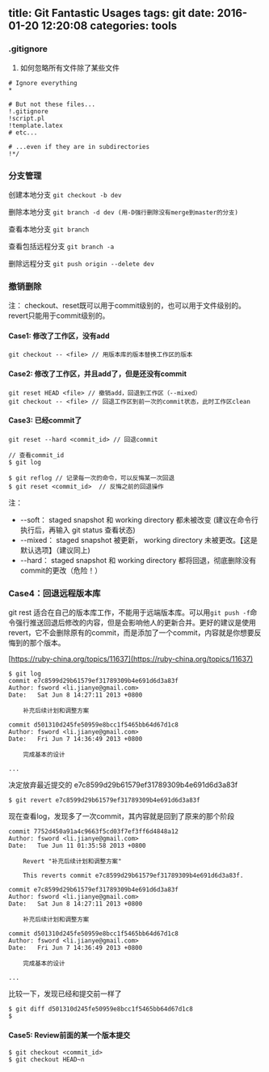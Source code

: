 title: Git Fantastic Usages
tags: git
date: 2016-01-20 12:20:08
categories: tools
---

### .gitignore

1. 如何忽略所有文件除了某些文件

```
# Ignore everything
*

# But not these files...
!.gitignore
!script.pl
!template.latex
# etc...

# ...even if they are in subdirectories
!*/
```

<!--more-->

### 分支管理

创建本地分支
`git checkout -b dev`

删除本地分支
`git branch -d dev (用-D强行删除没有merge到master的分支)`

查看本地分支
`git branch`

查看包括远程分支
`git branch -a`

删除远程分支
`git push origin --delete dev`






### 撤销删除

注： checkout、reset既可以用于commit级别的，也可以用于文件级别的。revert只能用于commit级别的。

#### Case1: 修改了工作区，没有add
```
git checkout -- <file> // 用版本库的版本替换工作区的版本
```

#### Case2: 修改了工作区，并且add了，但是还没有commit
```
git reset HEAD <file> // 撤销add，回退到工作区（--mixed）
git checkout -- <file> // 回退工作区到前一次的commit状态，此时工作区clean
```

#### Case3: 已经commit了
```
git reset --hard <commit_id> // 回退commit

// 查看commit_id
$ git log

$ git reflog // 记录每一次的命令，可以反悔某一次回退
$ git reset <commit_id>  // 反悔之前的回退操作
```

注：
- --soft： staged snapshot 和 working directory 都未被改变 (建议在命令行执行后，再输入 git status 查看状态)
- --mixed： staged snapshot 被更新， working directory 未被更改。【这是默认选项】（建议同上)
- --hard： staged snapshot 和 working directory 都将回退，彻底删除没有commit的更改（危险！）

### Case4：回退远程版本库

git rest 适合在自己的版本库工作，不能用于远端版本库。可以用`git push -f`命令强行推送回退后修改的内容，但是会影响他人的更新合并。更好的建议是使用revert，它不会删除原有的commit，而是添加了一个commit，内容就是你想要反悔到的那个版本。

[https://ruby-china.org/topics/11637](https://ruby-china.org/topics/11637)
```
$ git log
commit e7c8599d29b61579ef31789309b4e691d6d3a83f
Author: fsword <li.jianye@gmail.com>
Date:   Sat Jun 8 14:27:11 2013 +0800

    补充后续计划和调整方案

commit d501310d245fe50959e8bcc1f5465bb64d67d1c8
Author: fsword <li.jianye@gmail.com>
Date:   Fri Jun 7 14:36:49 2013 +0800

    完成基本的设计

...
```
决定放弃最近提交的 e7c8599d29b61579ef31789309b4e691d6d3a83f
```
$ git revert e7c8599d29b61579ef31789309b4e691d6d3a83f
```

现在查看log，发现多了一次commit，其内容就是回到了原来的那个阶段

```
commit 7752d450a91a4c9663f5cd03f7ef3ff6d4848a12
Author: fsword <li.jianye@gmail.com>
Date:   Tue Jun 11 01:35:58 2013 +0800

    Revert "补充后续计划和调整方案"

    This reverts commit e7c8599d29b61579ef31789309b4e691d6d3a83f.

commit e7c8599d29b61579ef31789309b4e691d6d3a83f
Author: fsword <li.jianye@gmail.com>
Date:   Sat Jun 8 14:27:11 2013 +0800

    补充后续计划和调整方案

commit d501310d245fe50959e8bcc1f5465bb64d67d1c8
Author: fsword <li.jianye@gmail.com>
Date:   Fri Jun 7 14:36:49 2013 +0800

    完成基本的设计

...
```

比较一下，发现已经和提交前一样了
```
$ git diff d501310d245fe50959e8bcc1f5465bb64d67d1c8
$ 
```

#### Case5: Review前面的某一个版本提交
```
$ git checkout <commit_id>
$ git checkout HEAD~n
```
